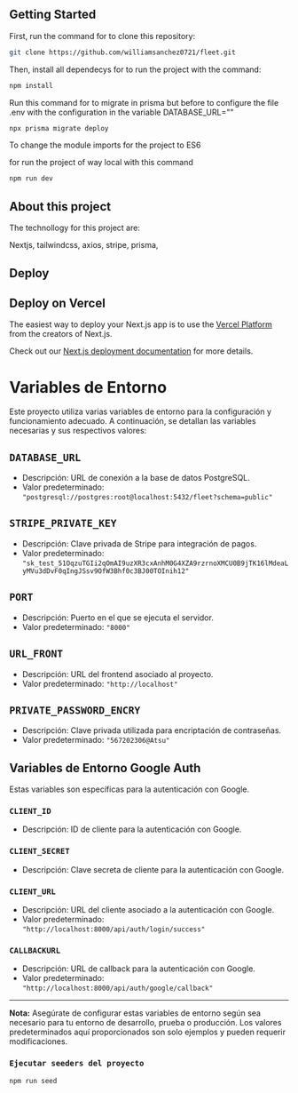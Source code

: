 ## Getting Started

First, run the command for to clone this repository:

```bash
git clone https://github.com/williamsanchez0721/fleet.git
```

Then, install all dependecys for to run the project with the command: 

```bash
npm install
```
Run this command for to migrate in prisma but before to configure the file .env with the configuration in the variable DATABASE_URL=""

```bash
npx prisma migrate deploy
```

To change the module imports for the project to ES6

for run the project of way local with this command 
```bash
npm run dev
```

## About this project

The technollogy for this project are: 

Nextjs, tailwindcss, axios, stripe, prisma, 

## Deploy 


## Deploy on Vercel

The easiest way to deploy your Next.js app is to use the [Vercel Platform](https://vercel.com/new?utm_medium=default-template&filter=next.js&utm_source=create-next-app&utm_campaign=create-next-app-readme) from the creators of Next.js.

Check out our [Next.js deployment documentation](https://nextjs.org/docs/deployment) for more details.

# Variables de Entorno

Este proyecto utiliza varias variables de entorno para la configuración y funcionamiento adecuado. A continuación, se detallan las variables necesarias y sus respectivos valores:

## `DATABASE_URL`
- Descripción: URL de conexión a la base de datos PostgreSQL.
- Valor predeterminado: `"postgresql://postgres:root@localhost:5432/fleet?schema=public"`

## `STRIPE_PRIVATE_KEY`
- Descripción: Clave privada de Stripe para integración de pagos.
- Valor predeterminado: `"sk_test_51OqzuTGIi2qOmAI9uzXR3cxAnhM0G4XZA9rzrnoXMCU0B9jTK16lMdeaLyMVu3dDvF0qIngJSsv9OfW3Bhf0c3BJ00TOInih12"`

## `PORT`
- Descripción: Puerto en el que se ejecuta el servidor.
- Valor predeterminado: `"8000"`

## `URL_FRONT`
- Descripción: URL del frontend asociado al proyecto.
- Valor predeterminado: `"http://localhost"`

## `PRIVATE_PASSWORD_ENCRY`
- Descripción: Clave privada utilizada para encriptación de contraseñas.
- Valor predeterminado: `"567202306@Atsu"`

## Variables de Entorno Google Auth

Estas variables son específicas para la autenticación con Google.

### `CLIENT_ID`
- Descripción: ID de cliente para la autenticación con Google.

### `CLIENT_SECRET`
- Descripción: Clave secreta de cliente para la autenticación con Google.

### `CLIENT_URL`
- Descripción: URL del cliente asociado a la autenticación con Google.
- Valor predeterminado: `"http://localhost:8000/api/auth/login/success"`

### `CALLBACKURL`
- Descripción: URL de callback para la autenticación con Google.
- Valor predeterminado: `"http://localhost:8000/api/auth/google/callback"`

---

**Nota:** Asegúrate de configurar estas variables de entorno según sea necesario para tu entorno de desarrollo, prueba o producción. Los valores predeterminados aquí proporcionados son solo ejemplos y pueden requerir modificaciones.

### `Ejecutar seeders del proyecto`

```bash
npm run seed
```